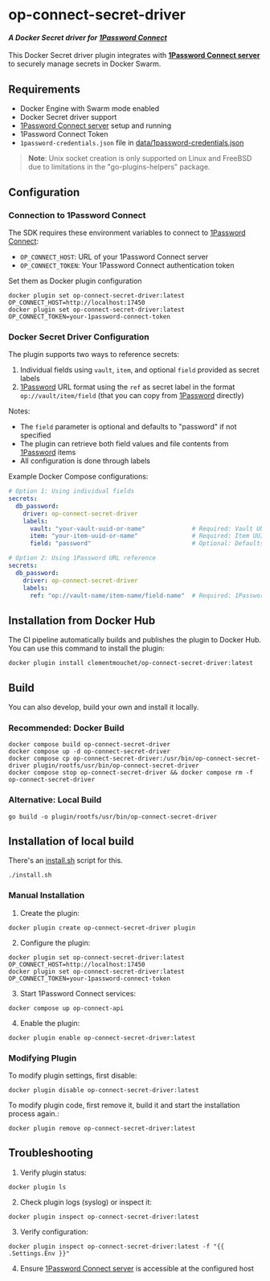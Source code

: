 # op-connect-secret-driver
#### _A Docker Secret driver for [1Password Connect][1PasswordConnectServer]_

This Docker Secret driver plugin integrates with **[1Password Connect server][1PasswordConnectServer]** to securely manage secrets in Docker Swarm.

## Requirements

* Docker Engine with Swarm mode enabled
* Docker Secret driver support
* [1Password Connect server][1PasswordConnectServer] setup and running
* 1Password Connect Token
* `1password-credentials.json` file in [data/1password-credentials.json](data/1password-credentials.json)

> **Note**: Unix socket creation is only supported on Linux and FreeBSD due to limitations in the "go-plugins-helpers" package.

## Configuration

### Connection to 1Password Connect

The SDK requires these environment variables to connect to [1Password Connect][1PasswordConnectServer]:

* `OP_CONNECT_HOST`: URL of your 1Password Connect server
* `OP_CONNECT_TOKEN`: Your 1Password Connect authentication token

Set them as Docker plugin configuration

```shell
docker plugin set op-connect-secret-driver:latest OP_CONNECT_HOST=http://localhost:17450 
docker plugin set op-connect-secret-driver:latest OP_CONNECT_TOKEN=your-1password-connect-token
```

### Docker Secret Driver Configuration

The plugin supports two ways to reference secrets:
1. Individual fields using `vault`, `item`, and optional `field` provided as secret labels
2. [1Password][1Password] URL format using the `ref` as secret label in the format `op://vault/item/field`
   (that you can copy from [1Password][1Password] directly)

Notes:
- The `field` parameter is optional and defaults to "password" if not specified
- The plugin can retrieve both field values and file contents from [1Password][1Password] items
- All configuration is done through labels

Example Docker Compose configurations:

```yaml
# Option 1: Using individual fields
secrets:
  db_password:
    driver: op-connect-secret-driver
    labels:
      vault: "your-vault-uuid-or-name"             # Required: Vault UUID or name
      item: "your-item-uuid-or-name"               # Required: Item UUID or name
      field: "password"                            # Optional: Defaults to "password"

# Option 2: Using 1Password URL reference
secrets:
  db_password:
    driver: op-connect-secret-driver
    labels:
      ref: "op://vault-name/item-name/field-name"  # Required: 1Password URL format
```


## Installation from Docker Hub

The CI pipeline automatically builds and publishes the plugin to Docker Hub.
You can use this command to install the plugin:

```shell
docker plugin install clementmouchet/op-connect-secret-driver:latest
```

## Build

You can also develop, build your own and install it locally.

### Recommended: Docker Build

```shell
docker compose build op-connect-secret-driver
docker compose up -d op-connect-secret-driver
docker compose cp op-connect-secret-driver:/usr/bin/op-connect-secret-driver plugin/rootfs/usr/bin/op-connect-secret-driver
docker compose stop op-connect-secret-driver && docker compose rm -f op-connect-secret-driver
```

### Alternative: Local Build

```shell
go build -o plugin/rootfs/usr/bin/op-connect-secret-driver
```

## Installation of local build

There's an [install.sh](install.sh) script for this.

```shell
./install.sh
```

### Manual Installation

1. Create the plugin:
```shell
docker plugin create op-connect-secret-driver plugin
```

2. Configure the plugin:
```shell
docker plugin set op-connect-secret-driver:latest OP_CONNECT_HOST=http://localhost:17450 
docker plugin set op-connect-secret-driver:latest OP_CONNECT_TOKEN=your-1password-connect-token
```

3. Start 1Password Connect services:
```shell
docker compose up op-connect-api
```

4. Enable the plugin:
```shell
docker plugin enable op-connect-secret-driver:latest
```

### Modifying Plugin

To modify plugin settings, first disable:

```shell
docker plugin disable op-connect-secret-driver:latest
```

To modify plugin code, first remove it, build it and start the installation process again.:

```shell
docker plugin remove op-connect-secret-driver:latest
```

## Troubleshooting

1. Verify plugin status:
```shell
docker plugin ls
```

2. Check plugin logs (syslog) or inspect it:
```shell
docker plugin inspect op-connect-secret-driver:latest
```

3. Verify configuration:
```shell
docker plugin inspect op-connect-secret-driver:latest -f "{{ .Settings.Env }}"
```

4. Ensure [1Password Connect server][1PasswordConnectServer] is accessible at the configured host

[1PasswordConnectServer]: https://developer.1password.com/docs/connect/get-started/
[1Password]: https://1password.com
